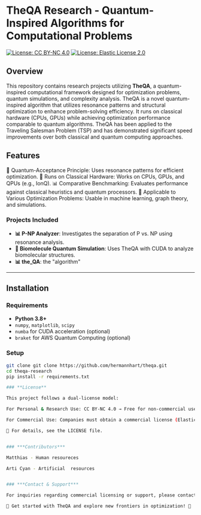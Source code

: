 # TheQA Research - Quantum-Inspired Algorithms for Computational Problems

[![License: CC BY-NC 4.0](https://img.shields.io/badge/License-CC%20BY--NC%204.0-blue.svg)](https://creativecommons.org/licenses/by-nc/4.0/)
[![License: Elastic License 2.0](https://img.shields.io/badge/Commercial%20License-ELv2-orange)](LICENSE-COMMERCIAL.txt)

## **Overview**
This repository contains research projects utilizing **TheQA**, a quantum-inspired computational framework designed for optimization problems, quantum simulations, and complexity analysis.
TheQA is a novel quantum-inspired algorithm that utilizes resonance patterns and structural optimization to enhance problem-solving efficiency. It runs on classical hardware (CPUs, GPUs) while achieving optimization performance comparable to quantum algorithms. TheQA has been applied to the Traveling Salesman Problem (TSP) and has demonstrated significant speed improvements over both classical and quantum computing approaches.

## **Features**

🧠 Quantum-Acceptance Principle: Uses resonance patterns for efficient optimization.
🚀 Runs on Classical Hardware: Works on CPUs, GPUs, and QPUs (e.g., IonQ).
📊 Comparative Benchmarking: Evaluates performance against classical heuristics and quantum processors.
🔬 Applicable to Various Optimization Problems: Usable in machine learning, graph theory, and simulations.

### **Projects Included**
- **📊 P-NP Analyzer**: Investigates the separation of P vs. NP using resonance analysis.
- **🧬 Biomolecule Quantum Simulation**: Uses TheQA with CUDA to analyze biomolecular structures.
- **📊 the_QA**: the "algorithm"
---

## **Installation**
### **Requirements**
- **Python 3.8+**
- `numpy`, `matplotlib`, `scipy`
- `numba` for CUDA acceleration (optional)
- `braket` for AWS Quantum Computing (optional)

### **Setup**
```bash
git clone git clone https://github.com/hermannhart/theqa.git
cd theqa-research
pip install -r requirements.txt

### **License**

This project follows a dual-license model:

For Personal & Research Use: CC BY-NC 4.0 → Free for non-commercial use only.

For Commercial Use: Companies must obtain a commercial license (Elastic License 2.0).

📜 For details, see the LICENSE file.


### ***Contributors***

Matthias - Human resoureces

Arti Cyan - Artificial  resources


### ***Contact & Support***

For inquiries regarding commercial licensing or support, please contact:📧 theqa@posteo.com 🌐 www.theqa.space 🚀🚀🚀

🚀 Get started with TheQA and explore new frontiers in optimization! 🚀


